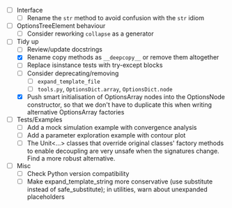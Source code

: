 - [ ] Interface
  - [ ] Rename the `str` method to avoid confusion with the `str` idiom

- [ ] OptionsTreeElement behaviour
  - [ ] Consider reworking `collapse` as a generator
  
- [ ] Tidy up
  - [ ] Review/update docstrings
  - [x] Rename copy methods as `__deepcopy__` or remove them altogether
  - [ ] Replace isinstance tests with try-except blocks
  - [ ] Consider deprecating/removing
    - [ ] `expand_template_file`
    - [ ] `tools.py`, `OptionsDict.array`, `OptionsDict.node`
  - [x] Push smart initialisation of OptionsArray nodes into the OptionsNode
        constructor, so that we don't have to duplicate this when writing 
        alternative OptionsArray factories

- [ ] Tests/Examples
  - [ ] Add a mock simulation example with convergence analysis
  - [ ] Add a parameter exploration example with contour plot
  - [ ] The Unit<...> classes that override original classes' factory methods
        to enable decoupling are very unsafe when the signatures change.  Find
        a more robust alternative.

- [ ] Misc
  - [ ] Check Python version compatibility
  - [ ] Make expand_template_string more conservative (use substitute instead
        of safe_substitute); in utilities, warn about unexpanded placeholders